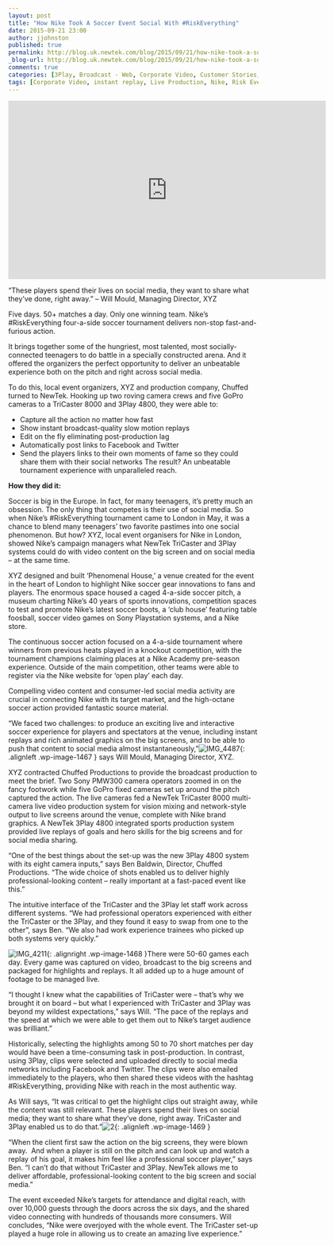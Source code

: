 ```yaml
---
layout: post
title: "How Nike Took A Soccer Event Social With #RiskEverything"
date: 2015-09-21 23:00
author: jjohnston
published: true
permalink: http://blog.uk.newtek.com/blog/2015/09/21/how-nike-took-a-soccer-event-social-with-riskeverything/
_blog-url: http://blog.uk.newtek.com/blog/2015/09/21/how-nike-took-a-soccer-event-social-with-riskeverything/
comments: true
categories: [3Play, Broadcast - Web, Corporate Video, Customer Stories, Live Production, Sports, TriCaster]
tags: [Corporate Video, instant replay, Live Production, Nike, Risk Everything, slow motion, Sports Video]
---
```

<iframe src="https://player.vimeo.com/video/99771825" width="640" height="359" frameborder="0" allowfullscreen="allowfullscreen"></iframe>


“These players spend their lives on social media, they want to share what they’ve done, right away.” – Will Mould, Managing Director, XYZ

Five days. 50+ matches a day. Only one winning team. Nike’s #RiskEverything four-a-side soccer tournament delivers non-stop fast-and-furious action.

It brings together some of the hungriest, most talented, most socially-connected teenagers to do battle in a specially constructed arena. And it offered the organizers the perfect opportunity to deliver an unbeatable experience both on the pitch and right across social media.

To do this, local event organizers, XYZ and production company, Chuffed turned to NewTek. Hooking up two roving camera crews and five GoPro cameras to a TriCaster 8000 and 3Play 4800, they were able to:


*   Capture all the action no matter how fast
*   Show instant broadcast-quality slow motion replays
*   Edit on the fly eliminating post-production lag
*   Automatically post links to Facebook and Twitter
*   Send the players links to their own moments of fame so they could share them with their social networks
The result? An unbeatable tournament experience with unparalleled reach.

**How they did it:**

Soccer is big in the Europe. In fact, for many teenagers, it’s pretty much an obsession. The only thing that competes is their use of social media. So when Nike’s #RiskEverything tournament came to London in May, it was a chance to blend many teenagers’ two favorite pastimes into one social phenomenon. But how? XYZ, local event organisers for Nike in London, showed Nike’s campaign managers what NewTek TriCaster and 3Play systems could do with video content on the big screen and on social media – at the same time.

XYZ designed and built ‘Phenomenal House,’ a venue created for the event in the heart of London to highlight Nike soccer gear innovations to fans and players. The enormous space housed a caged 4-a-side soccer pitch, a museum charting Nike’s 40 years of sports innovations, competition spaces to test and promote Nike’s latest soccer boots, a ‘club house’ featuring table foosball, soccer video games on Sony Playstation systems, and a Nike store.

The continuous soccer action focused on a 4-a-side tournament where winners from previous heats played in a knockout competition, with the tournament champions claiming places at a Nike Academy pre-season experience. Outside of the main competition, other teams were able to register via the Nike website for ‘open play’ each day.

Compelling video content and consumer-led social media activity are crucial in connecting Nike with its target market, and the high-octane soccer action provided fantastic source material.

“We faced two challenges: to produce an exciting live and interactive soccer experience for players and spectators at the venue, including instant replays and rich animated graphics on the big screens, and to be able to push that content to social media almost instantaneously,”![IMG_4487](https://233b1d13b450eb6b33b4-ac2a33202ef9b63045cbb3afca178df8.ssl.cf1.rackcdn.com/2015/09/IMG_4487.jpg){: .alignleft .wp-image-1467 } says Will Mould, Managing Director, XYZ.

XYZ contracted Chuffed Productions to provide the broadcast production to meet the brief. Two Sony PMW300 camera operators zoomed in on the fancy footwork while five GoPro fixed cameras set up around the pitch captured the action. The live cameras fed a NewTek TriCaster 8000 multi-camera live video production system for vision mixing and network-style output to live screens around the venue, complete with Nike brand graphics. A NewTek 3Play 4800 integrated sports production system provided live replays of goals and hero skills for the big screens and for social media sharing.

“One of the best things about the set-up was the new 3Play 4800 system with its eight camera inputs,” says Ben Baldwin, Director, Chuffed Productions. “The wide choice of shots enabled us to deliver highly professional-looking content – really important at a fast-paced event like this.”

The intuitive interface of the TriCaster and the 3Play let staff work across different systems. “We had professional operators experienced with either the TriCaster or the 3Play, and they found it easy to swap from one to the other”, says Ben. “We also had work experience trainees who picked up both systems very quickly.”

![IMG_4211](https://233b1d13b450eb6b33b4-ac2a33202ef9b63045cbb3afca178df8.ssl.cf1.rackcdn.com/2015/09/IMG_4211.jpg){: .alignright .wp-image-1468 }There were 50-60 games each day. Every game was captured on video, broadcast to the big screens and packaged for highlights and replays. It all added up to a huge amount of footage to be managed live.

“I thought I knew what the capabilities of TriCaster were – that’s why we brought it on board – but what I experienced with TriCaster and 3Play was beyond my wildest expectations,” says Will. “The pace of the replays and the speed at which we were able to get them out to Nike’s target audience was brilliant.”

Historically, selecting the highlights among 50 to 70 short matches per day would have been a time-consuming task in post-production. In contrast, using 3Play, clips were selected and uploaded directly to social media networks including Facebook and Twitter. The clips were also emailed immediately to the players, who then shared these videos with the hashtag #RiskEverything, providing Nike with reach in the most authentic way.

As Will says, “It was critical to get the highlight clips out straight away, while the content was still relevant. These players spend their lives on social media; they want to share what they’ve done, right away. TriCaster and 3Play enabled us to do that.”![2](https://233b1d13b450eb6b33b4-ac2a33202ef9b63045cbb3afca178df8.ssl.cf1.rackcdn.com/2015/09/2.jpg){: .alignleft .wp-image-1469 }

“When the client first saw the action on the big screens, they were blown away.  And when a player is still on the pitch and can look up and watch a replay of his goal, it makes him feel like a professional soccer player,” says Ben. “I can’t do that without TriCaster and 3Play. NewTek allows me to deliver affordable, professional-looking content to the big screen and social media.”

The event exceeded Nike’s targets for attendance and digital reach, with over 10,000 guests through the doors across the six days, and the shared video connecting with hundreds of thousands more consumers. Will concludes, “Nike were overjoyed with the whole event. The TriCaster set-up played a huge role in allowing us to create an amazing live experience.”

